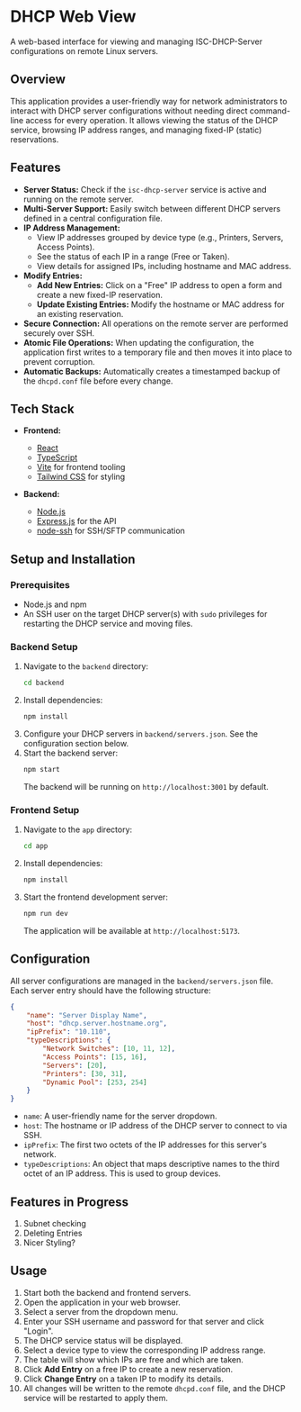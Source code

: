 # DHCP Web View

A web-based interface for viewing and managing ISC-DHCP-Server configurations on remote Linux servers.

## Overview

This application provides a user-friendly way for network administrators to interact with DHCP server configurations without needing direct command-line access for every operation. It allows viewing the status of the DHCP service, browsing IP address ranges, and managing fixed-IP (static) reservations.

## Features

- **Server Status:** Check if the `isc-dhcp-server` service is active and running on the remote server.
- **Multi-Server Support:** Easily switch between different DHCP servers defined in a central configuration file.
- **IP Address Management:**
    - View IP addresses grouped by device type (e.g., Printers, Servers, Access Points).
    - See the status of each IP in a range (Free or Taken).
    - View details for assigned IPs, including hostname and MAC address.
- **Modify Entries:**
    - **Add New Entries:** Click on a "Free" IP address to open a form and create a new fixed-IP reservation.
    - **Update Existing Entries:** Modify the hostname or MAC address for an existing reservation.
- **Secure Connection:** All operations on the remote server are performed securely over SSH.
- **Atomic File Operations:** When updating the configuration, the application first writes to a temporary file and then moves it into place to prevent corruption.
- **Automatic Backups:** Automatically creates a timestamped backup of the `dhcpd.conf` file before every change.

## Tech Stack

- **Frontend:**
  - [React](https://reactjs.org/)
  - [TypeScript](https://www.typescriptlang.org/)
  - [Vite](https://vitejs.dev/) for frontend tooling
  - [Tailwind CSS](https://tailwindcss.com/) for styling

- **Backend:**
  - [Node.js](https://nodejs.org/)
  - [Express.js](https://expressjs.com/) for the API
  - [node-ssh](https://www.npmjs.com/package/node-ssh) for SSH/SFTP communication

## Setup and Installation

### Prerequisites

- Node.js and npm
- An SSH user on the target DHCP server(s) with `sudo` privileges for restarting the DHCP service and moving files.

### Backend Setup

1.  Navigate to the `backend` directory:
    ```bash
    cd backend
    ```
2.  Install dependencies:
    ```bash
    npm install
    ```
3.  Configure your DHCP servers in `backend/servers.json`. See the configuration section below.
4.  Start the backend server:
    ```bash
    npm start
    ```
    The backend will be running on `http://localhost:3001` by default.

### Frontend Setup

1.  Navigate to the `app` directory:
    ```bash
    cd app
    ```
2.  Install dependencies:
    ```bash
    npm install
    ```
3.  Start the frontend development server:
    ```bash
    npm run dev
    ```
    The application will be available at `http://localhost:5173`.

## Configuration

All server configurations are managed in the `backend/servers.json` file. Each server entry should have the following structure:

```json
{
    "name": "Server Display Name",
    "host": "dhcp.server.hostname.org",
    "ipPrefix": "10.110",
    "typeDescriptions": {
        "Network Switches": [10, 11, 12],
        "Access Points": [15, 16],
        "Servers": [20],
        "Printers": [30, 31],
        "Dynamic Pool": [253, 254]
    }
}
```

- `name`: A user-friendly name for the server dropdown.
- `host`: The hostname or IP address of the DHCP server to connect to via SSH.
- `ipPrefix`: The first two octets of the IP addresses for this server's network.
- `typeDescriptions`: An object that maps descriptive names to the third octet of an IP address. This is used to group devices.

## Features in Progress

1. Subnet checking
2. Deleting Entries
3. Nicer Styling?

## Usage

1.  Start both the backend and frontend servers.
2.  Open the application in your web browser.
3.  Select a server from the dropdown menu.
4.  Enter your SSH username and password for that server and click "Login".
5.  The DHCP service status will be displayed.
6.  Select a device type to view the corresponding IP address range.
7.  The table will show which IPs are free and which are taken.
8.  Click **Add Entry** on a free IP to create a new reservation.
9.  Click **Change Entry** on a taken IP to modify its details.
10. All changes will be written to the remote `dhcpd.conf` file, and the DHCP service will be restarted to apply them. 